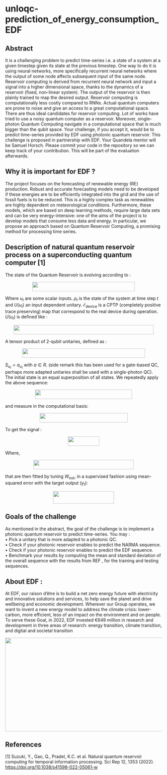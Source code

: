# unloqc-prediction_of_energy_consumption_EDF
## Abstract 
It is a challenging problem to predict time-series i.e. a state of a system at a given timestep given its state at the previous timestep. One way to do it is using neural networks, more specifically recurrent neural networks where the output of some node affects subsequent input of the same node.
Reservoir computing is derived from recurrent neural network and input a signal into a higher dimensional space, thanks to the dynamics of a reservoir (fixed, non-linear system). The output of the reservoir is then plainly trained to map the desired output. Reservoir computing is computationally less costly compared to RNNs.
Actual quantum computers are prone to noise and give an access to a great computational space. There are thus ideal candidates for reservoir computing. Lot of works have tried to use a noisy quantum computer as a reservoir. 
Moreover, single-photon Quantum Computing navigate in a computational space that is much bigger than the qubit space. Your challenge, if you accept it, would be to predict time-series provided by EDF using photonic quantum reservoir.
This challenge is proposed in partnership with EDF. Your Quandela mentor will be Samuel Horsch. Please commit your code in the repository so we can keep track of your contribution. This will be part of the evaluation afterwards.

## Why it is important for EDF ?

The project focuses on the forecasting of renewable energy (RE) production. Robust and accurate forecasting models need to be developed if these energies are to be efficiently integrated into the grid and the use of fossil fuels is to be reduced. This is a highly complex task as renewables are highly dependent on meteorological conditions. 
Furthermore, these models, which are based on deep learning methods, require large data sets and can be very energy-intensive: one of the aims of the project is to develop models that consume less data and energy. In particular, we propose an approach based on Quantum Reservoir Computing, a promising method for processing time series.


## Description of natural quantum reservoir process on a superconducting quantum computer [1]

The state of the Quantum Reservoir is evolving according to :

<p align="center"><img src="https://github.com/LOQCathon2-0/unloqc-prediction_of_energy_consumption_EDF/blob/main/Images/eq_1_EDF.png" width="330" height="30" /></p>

Where $u_t$ are some scalar inputs. $\rho_t$ is the state of the system at time step $t$ and $U(u_t)$ an input dependent unitary. $\mathscr{E}_{\text{device}}$ is a CPTP (completely positive trace preserving) map that correspond to the real device during operation. $U(u_t)$ is defined like :

<p align="center"><img src="https://github.com/LOQCathon2-0/unloqc-prediction_of_energy_consumption_EDF/blob/main/Images/eq_2_EDF.png" width="450" height="30" /></p>

A tensor product of 2-qubit unitaries, defined as :

<p align="center"><img src="https://github.com/LOQCathon2-0/unloqc-prediction_of_energy_consumption_EDF/blob/main/Images/eq_3_EDF.png" width="395" height="30" /></p>

$S_{u_t} = a_{u_t}$ with $a \in R$. (side remark this has been used for a gate-based QC, perhaps more adapted unitaries shall be used with a single-photon QC). The initial state is an equal superposition of all states. We repeatedly apply the above sequence:

<p align="center"><img src="https://github.com/LOQCathon2-0/unloqc-prediction_of_energy_consumption_EDF/blob/main/Images/eq_4_EDF.png" width="312" height="30" /></p>


and measure in the computational basis:


<p align="center"><img src="https://github.com/LOQCathon2-0/unloqc-prediction_of_energy_consumption_EDF/blob/main/Images/eq_5_EDF.png" width="283" height="30" /></p>

To get the signal :

<p align="center"><img src="https://github.com/LOQCathon2-0/unloqc-prediction_of_energy_consumption_EDF/blob/main/Images/eq_6_EDF.png" width="101" height="30" /></p>

Where,

<p align="center"><img src="https://github.com/LOQCathon2-0/unloqc-prediction_of_energy_consumption_EDF/blob/main/Images/eq_7_EDF.png" width="322" height="30" /></p>

that are then fitted by tuning $W_{\text{out}}$, in a supervised fashion using mean-squared error with the target output ($y_t$):

<p align="center"><img src="https://github.com/LOQCathon2-0/unloqc-prediction_of_energy_consumption_EDF/blob/main/Images/eq_8_EDF.png" width="196" height="40" /></p>

## Goals of the challenge
As mentioned in the abstract, the goal of the challenge is to implement a photonic quantum reservoir to predict time-series. You may :\
•	Pick a unitary that is more adapted to a photonic QC.\
•	Check if your photonic reservoir enables to predict the NARMA sequence.\
•	Check if your photonic reservoir enables to predict the EDF sequence.\
•	Benchmark your results by computing the mean and standard deviation of the overall sequence with the results from REF  , for the training and testing sequences.

## About EDF :
At EDF, our raison d’être is to build a net zero energy future with electricity and innovative solutions and services, to help save the planet and drive wellbeing and economic development. Wherever our Group operates, we want to invent a new energy model to address the climate crisis: lower-carbon, more efficient, less of an impact on the environment and on people.
To serve these Goal, in 2022, EDF invested €649 million in research and development in three areas of research: energy transition, climate transition, and digital and societal transition

<img src="https://github.com/LOQCathon2-0/unloqc-prediction_of_energy_consumption_EDF/blob/main/Images/EDG_logo.png" width="705" height="300"/>



## References

[1] Suzuki, Y., Gao, Q., Pradel, K.C. et al. Natural quantum reservoir computing for temporal information processing. Sci Rep 12, 1353 (2022). https://doi.org/10.1038/s41598-022-05061-w




